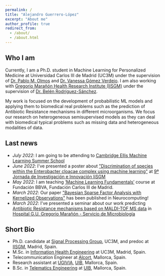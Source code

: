 ```yaml
---
permalink: /
title: "Alejandro Guerrero-López"
excerpt: "About me"
author_profile: true
redirect_from: 
  - /about/
  - /about.html
---
```

Who I am 
------
Currently, I am a Ph.D. student in Machine Learning for Personalized Medicine at Universidad Carlos III de Madrid (UC3M) under the supervision of [Dr. Pablo M. Olmos](http://www.tsc.uc3m.es/~olmos/) and [Dr. Vanessa Gómez Verdejo](https://vanessa.webs.tsc.uc3m.es). I am also working with [Gregorio Marañón Health Research Institute (IISGM)](https://www.iisgm.com) under the supervision of [Dr. Belén Rodríguez-Sánchez](https://scholar.google.es/citations?user=W9sZbBoAAAAJ&hl=es). 

My work is focused on the development of probabilistic ML models and applying them to biomedical real problems such as the prediction of Antibiotic Resistance mechanisms in different microorganisms. We focus our research on heterogeneous semisupervised models as they can deal with biomedical typical problems such as missing data and heterogeneous modalities of data.

Last news
------
* _July 2022_: I am going to be attending to [Cambridge Ellis Machine Learning Summer School](http://www.ellis.eng.cam.ac.uk/summerschool/)
* _June 2022_: I've presented a poster about ["Discrimination of species within the Enterobacter cloacae complex using machine learning"](https://www.biorxiv.org/content/10.1101/2021.11.02.467040v1.full) at [9ª Jornada de Investigación e Innovación IiSGM](https://www.iisgm.com/9a-jornada-de-investigacion-e-innovacion-los-dias-8-y-9-de-junio-de-2022/)
* _May 2022_: I am teaching [‘Machine Learning Fundamentals’](https://alexjorguer.github.io/teaching/) course at Fundación BBVA, Fundación Carlos III de Madrid.
* _March 2022_: Our paper ["Bayesian Sparse Factor Analysis with Kernelized Observations"](https://www.sciencedirect.com/science/article/abs/pii/S0925231222002946?via%3Dihub) has been published in Neurocomputing!
* _March 2022_: I've presented a seminar about our work predicting [Antibiotic Resistance mechanisms based on MALDI-TOF MS data](https://www.biorxiv.org/content/10.1101/2021.10.04.463058v4.full) in [Hospital G.U. Gregorio Marañón - Servicio de Microbiología](https://www.iisgm.com/investigacion/areas-de-investigacion/area-4-enfermedades-infecciosas-y-sida/)

Short Bio
------
* Ph.D. candidate at [Signal Processing Group](http://gts.tsc.uc3m.es), UC3M, and predoc at [IISGM](https://www.iisgm.com), Madrid, Spain.
* M.Sc. in [Information Health Engineering](https://www.uc3m.es/master/information-health-engineering) at UC3M, Madrid, Spain.
* Telecommunication Engineer at [Alcort](https://alcort.net), Mallorca, Spain.
* Research assistant at [UGIVIA](http://ugivia.uib.es), [UIB](https://www.uib.cat), Mallorca, Spain.
* B.Sc. in [Telematics Engineering](https://www.uib.eu/Learn/estudis-de-grau/grau/telematica/GTT2-P/) at [UIB](https://www.uib.cat), Mallorca, Spain.
